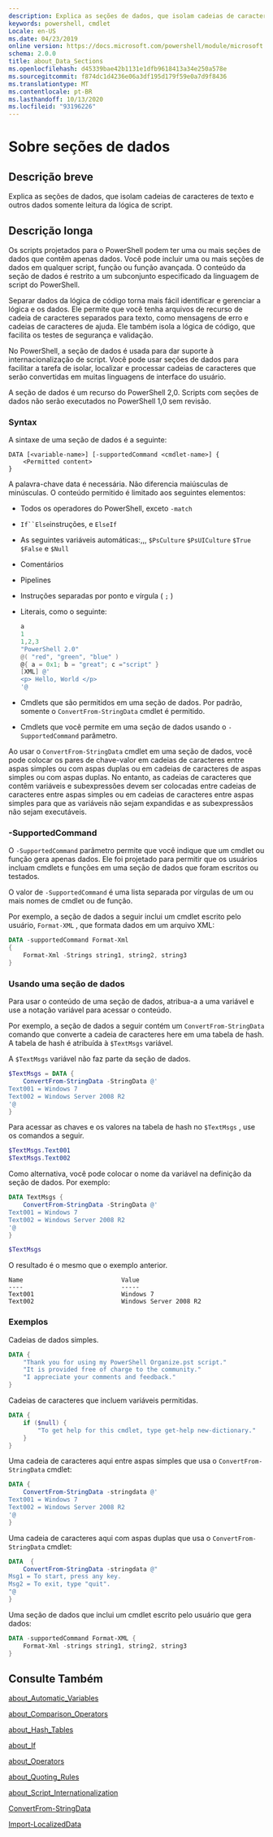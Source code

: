 ```yaml
---
description: Explica as seções de dados, que isolam cadeias de caracteres de texto e outros dados somente leitura da lógica de script.
keywords: powershell, cmdlet
Locale: en-US
ms.date: 04/23/2019
online version: https://docs.microsoft.com/powershell/module/microsoft.powershell.core/about/about_data_sections?view=powershell-5.1&WT.mc_id=ps-gethelp
schema: 2.0.0
title: about_Data_Sections
ms.openlocfilehash: d45339bae42b1131e1dfb9618413a34e250a578e
ms.sourcegitcommit: f874dc1d4236e06a3df195d179f59e0a7d9f8436
ms.translationtype: MT
ms.contentlocale: pt-BR
ms.lasthandoff: 10/13/2020
ms.locfileid: "93196226"
---
```

# <a name="about-data-sections"></a>Sobre seções de dados

## <a name="short-description"></a>Descrição breve
Explica as seções de dados, que isolam cadeias de caracteres de texto e outros dados somente leitura da lógica de script.

## <a name="long-description"></a>Descrição longa

Os scripts projetados para o PowerShell podem ter uma ou mais seções de dados que contêm apenas dados. Você pode incluir uma ou mais seções de dados em qualquer script, função ou função avançada. O conteúdo da seção de dados é restrito a um subconjunto especificado da linguagem de script do PowerShell.

Separar dados da lógica de código torna mais fácil identificar e gerenciar a lógica e os dados. Ele permite que você tenha arquivos de recurso de cadeia de caracteres separados para texto, como mensagens de erro e cadeias de caracteres de ajuda. Ele também isola a lógica de código, que facilita os testes de segurança e validação.

No PowerShell, a seção de dados é usada para dar suporte à internacionalização de script.
Você pode usar seções de dados para facilitar a tarefa de isolar, localizar e processar cadeias de caracteres que serão convertidas em muitas linguagens de interface do usuário.

A seção de dados é um recurso do PowerShell 2,0. Scripts com seções de dados não serão executados no PowerShell 1,0 sem revisão.

### <a name="syntax"></a>Syntax

A sintaxe de uma seção de dados é a seguinte:

```
DATA [<variable-name>] [-supportedCommand <cmdlet-name>] {
    <Permitted content>
}
```

A palavra-chave data é necessária. Não diferencia maiúsculas de minúsculas. O conteúdo permitido é limitado aos seguintes elementos:

- Todos os operadores do PowerShell, exceto `-match`
- `If``Else`instruções, e `ElseIf`
- As seguintes variáveis automáticas:,,, `$PsCulture` `$PsUICulture` `$True` `$False` e `$Null`
- Comentários
- Pipelines
- Instruções separadas por ponto e vírgula ( `;` )
- Literais, como o seguinte:

  ```powershell
  a
  1
  1,2,3
  "PowerShell 2.0"
  @( "red", "green", "blue" )
  @{ a = 0x1; b = "great"; c ="script" }
  [XML] @'
  <p> Hello, World </p>
  '@
  ```

- Cmdlets que são permitidos em uma seção de dados. Por padrão, somente o `ConvertFrom-StringData` cmdlet é permitido.
- Cmdlets que você permite em uma seção de dados usando o `-SupportedCommand` parâmetro.

Ao usar o `ConvertFrom-StringData` cmdlet em uma seção de dados, você pode colocar os pares de chave-valor em cadeias de caracteres entre aspas simples ou com aspas duplas ou em cadeias de caracteres de aspas simples ou com aspas duplas. No entanto, as cadeias de caracteres que contêm variáveis e subexpressões devem ser colocadas entre cadeias de caracteres entre aspas simples ou em cadeias de caracteres entre aspas simples para que as variáveis não sejam expandidas e as subexpressãos não sejam executáveis.

### <a name="-supportedcommand"></a>-SupportedCommand

O `-SupportedCommand` parâmetro permite que você indique que um cmdlet ou função gera apenas dados. Ele foi projetado para permitir que os usuários incluam cmdlets e funções em uma seção de dados que foram escritos ou testados.

O valor de `-SupportedCommand` é uma lista separada por vírgulas de um ou mais nomes de cmdlet ou de função.

Por exemplo, a seção de dados a seguir inclui um cmdlet escrito pelo usuário, `Format-XML` , que formata dados em um arquivo XML:

```powershell
DATA -supportedCommand Format-Xml
{
    Format-Xml -Strings string1, string2, string3
}
```

### <a name="using-a-data-section"></a>Usando uma seção de dados

Para usar o conteúdo de uma seção de dados, atribua-a a uma variável e use a notação variável para acessar o conteúdo.

Por exemplo, a seção de dados a seguir contém um `ConvertFrom-StringData` comando que converte a cadeia de caracteres here em uma tabela de hash. A tabela de hash é atribuída à `$TextMsgs` variável.

A `$TextMsgs` variável não faz parte da seção de dados.

```powershell
$TextMsgs = DATA {
    ConvertFrom-StringData -StringData @'
Text001 = Windows 7
Text002 = Windows Server 2008 R2
'@
}
```

Para acessar as chaves e os valores na tabela de hash no `$TextMsgs` , use os comandos a seguir.

```powershell
$TextMsgs.Text001
$TextMsgs.Text002
```

Como alternativa, você pode colocar o nome da variável na definição da seção de dados. Por exemplo:

```powershell
DATA TextMsgs {
    ConvertFrom-StringData -StringData @'
Text001 = Windows 7
Text002 = Windows Server 2008 R2
'@
}

$TextMsgs
```

O resultado é o mesmo que o exemplo anterior.

```Output
Name                           Value
----                           -----
Text001                        Windows 7
Text002                        Windows Server 2008 R2
```

### <a name="examples"></a>Exemplos

Cadeias de dados simples.

```powershell
DATA {
    "Thank you for using my PowerShell Organize.pst script."
    "It is provided free of charge to the community."
    "I appreciate your comments and feedback."
}
```

Cadeias de caracteres que incluem variáveis permitidas.

```powershell
DATA {
    if ($null) {
        "To get help for this cmdlet, type get-help new-dictionary."
    }
}
```

Uma cadeia de caracteres aqui entre aspas simples que usa o `ConvertFrom-StringData` cmdlet:

```powershell
DATA {
    ConvertFrom-StringData -stringdata @'
Text001 = Windows 7
Text002 = Windows Server 2008 R2
'@
}
```

Uma cadeia de caracteres aqui com aspas duplas que usa o `ConvertFrom-StringData` cmdlet:

```powershell
DATA  {
    ConvertFrom-StringData -stringdata @"
Msg1 = To start, press any key.
Msg2 = To exit, type "quit".
"@
}
```

Uma seção de dados que inclui um cmdlet escrito pelo usuário que gera dados:

```powershell
DATA -supportedCommand Format-XML {
    Format-Xml -strings string1, string2, string3
}
```

## <a name="see-also"></a>Consulte Também

[about_Automatic_Variables](about_Automatic_Variables.md)

[about_Comparison_Operators](about_Comparison_Operators.md)

[about_Hash_Tables](about_Hash_Tables.md)

[about_If](about_If.md)

[about_Operators](about_Operators.md)

[about_Quoting_Rules](about_Quoting_Rules.md)

[about_Script_Internationalization](about_Script_Internationalization.md)

[ConvertFrom-StringData](xref:Microsoft.PowerShell.Utility.ConvertFrom-StringData)

[Import-LocalizedData](xref:Microsoft.PowerShell.Utility.Import-LocalizedData)
